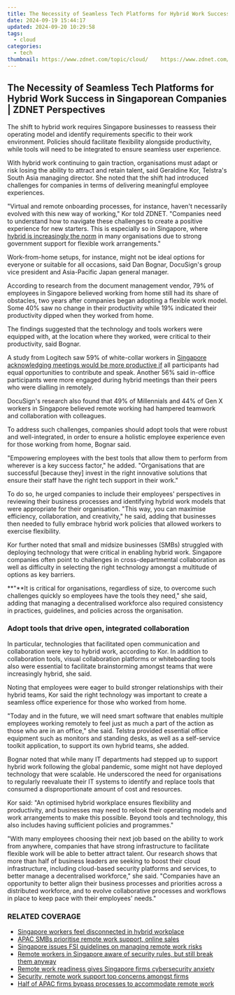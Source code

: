 ```yaml
---
title: The Necessity of Seamless Tech Platforms for Hybrid Work Success in Singaporean Companies | ZDNET Perspectives
date: 2024-09-19 15:44:17
updated: 2024-09-20 10:29:58
tags:
  - cloud
categories:
  - tech
thumbnail: https://www.zdnet.com/topic/cloud/    https://www.zdnet.com/a/img/resize/1e29aa2dfd059d40bc5e7e3b85da520662ca617e/2014/08/18/b1fd209e-26c1-11e4-8c7f-00505685119a/people.jpg?width=170&height=96&fit=crop&auto=webp
---
```


## The Necessity of Seamless Tech Platforms for Hybrid Work Success in Singaporean Companies | ZDNET Perspectives

The shift to hybrid work requires Singapore businesses to reassess their operating model and identify requirements specific to their work environment. Policies should facilitate flexibility alongside productivity, while tools will need to be integrated to ensure seamless user experience. 

With hybrid work continuing to gain traction, organisations must adapt or risk losing the ability to attract and retain talent, said Geraldine Kor, Telstra's South Asia managing director. She noted that the shift had introduced challenges for companies in terms of delivering meaningful employee experiences. 

"Virtual and remote onboarding processes, for instance, haven't necessarily evolved with this new way of working," Kor told ZDNET. "Companies need to understand how to navigate these challenges to create a positive experience for new starters. This is especially so in Singapore, where [hybrid is increasingly the norm](https://www.zdnet.com/article/apac-smbs-prioritise-remote-work-support-online-sale/) in many organisations due to strong government support for flexible work arrangements."

Work-from-home setups, for instance, might not be ideal options for everyone or suitable for all occasions, said Dan Bognar, DocuSign's group vice president and Asia-Pacific Japan general manager. 

According to research from the document management vendor, 79% of employees in Singapore believed working from home still had its share of obstacles, two years after companies began adopting a flexible work model. Some 40% saw no change in their productivity while 19% indicated their productivity dipped when they worked from home. 

The findings suggested that the technology and tools workers were equipped with, at the location where they worked, were critical to their productivity, said Bognar. 

A study from Logitech saw 59% of white-collar workers in [Singapore acknowledging meetings would be more productive if](https://www.zdnet.com/home-and-office/networking/singapore-workers-feel-disconnected-in-hybrid-workplace/) all participants had equal opportunities to contribute and speak. Another 56% said in-office participants were more engaged during hybrid meetings than their peers who were dialling in remotely. 

DocuSign's research also found that 49% of Millennials and 44% of Gen X workers in Singapore believed remote working had hampered teamwork and collaboration with colleagues. 

To address such challenges, companies should adopt tools that were robust and well-integrated, in order to ensure a holistic employee experience even for those working from home, Bognar said. 

"Empowering employees with the best tools that allow them to perform from wherever is a key success factor," he added. "Organisations that are successful \[because they\] invest in the right innovative solutions that ensure their staff have the right tech support in their work."

To do so, he urged companies to include their employees' perspectives in reviewing their business processes and identifying hybrid work models that were appropriate for their organisation. "This way, you can maximise efficiency, collaboration, and creativity," he said, adding that businesses then needed to fully embrace hybrid work policies that allowed workers to exercise flexibility.

Kor further noted that small and midsize businesses (SMBs) struggled with deploying technology that were critical in enabling hybrid work. Singapore companies often point to challenges in cross-departmental collaboration as well as difficulty in selecting the right technology amongst a multitude of options as key barriers. 

**"**It is critical for organisations, regardless of size, to overcome such challenges quickly so employees have the tools they need," she said, adding that managing a decentralised workforce also required consistency in practices, guidelines, and policies across the organisation. 

### Adopt tools that drive open, integrated collaboration

In particular, technologies that facilitated open communication and collaboration were key to hybrid work, according to Kor. In addition to collaboration tools, visual collaboration platforms or whiteboarding tools also were essential to facilitate brainstorming amongst teams that were increasingly hybrid, she said.

Noting that employees were eager to build stronger relationships with their hybrid teams, Kor said the right technology was important to create a seamless office experience for those who worked from home. 

"Today and in the future, we will need smart software that enables multiple employees working remotely to feel just as much a part of the action as those who are in an office," she said. Telstra provided essential office equipment such as monitors and standing desks, as well as a self-service toolkit application, to support its own hybrid teams, she added. 

Bognar noted that while many IT departments had stepped up to support hybrid work following the global pandemic, some might not have deployed technology that were scalable. He underscored the need for organisations to regularly reevaluate their IT systems to identify and replace tools that consumed a disproportionate amount of cost and resources. 

Kor said: "An optimised hybrid workplace ensures flexibility and productivity, and businesses may need to relook their operating models and work arrangements to make this possible. Beyond tools and technology, this also includes having sufficient policies and programmes."

"With many employees choosing their next job based on the ability to work from anywhere, companies that have strong infrastructure to facilitate flexible work will be able to better attract talent. Our research shows that more than half of business leaders are seeking to boost their cloud infrastructure, including cloud-based security platforms and services, to better manage a decentralised workforce," she said. "Companies have an opportunity to better align their business processes and priorities across a distributed workforce, and to evolve collaborative processes and workflows in place to keep pace with their employees' needs."

### RELATED COVERAGE

* [Singapore workers feel disconnected in hybrid workplace](https://www.zdnet.com/home-and-office/networking/singapore-workers-feel-disconnected-in-hybrid-workplace/)
* [APAC SMBs prioritise remote work support, online sales](https://www.zdnet.com/article/apac-smbs-prioritise-remote-work-support-online-sale/)
* [Singapore issues FSI guidelines on managing remote work risks](https://www.zdnet.com/article/singapore-issues-fsi-guidelines-on-managing-remote-work-risks/)
* [Remote workers in Singapore aware of security rules, but still break them anyway](https://www.zdnet.com/article/remote-workers-in-singapore-aware-of-security-rules-but-still-break-them-anyway/)
* [Remote work readiness gives Singapore firms cybersecurity anxiety](https://www.zdnet.com/article/remote-work-readiness-gives-singapore-firms-cybersecurity-anxiety/)
* [Security, remote work support top concerns amongst firms](https://www.zdnet.com/article/security-remote-work-support-top-concerns-amongst-firms/)
* [Half of APAC firms bypass processes to accommodate remote work](https://www.zdnet.com/article/half-of-apac-firms-waver-on-processes-to-accommodate-remote-work/)

<ins class="adsbygoogle"
     style="display:block"
     data-ad-format="autorelaxed"
     data-ad-client="ca-pub-7571918770474297"
     data-ad-slot="1223367746"></ins>



<ins class="adsbygoogle"
     style="display:block"
     data-ad-client="ca-pub-7571918770474297"
     data-ad-slot="8358498916"
     data-ad-format="auto"
     data-full-width-responsive="true"></ins>
